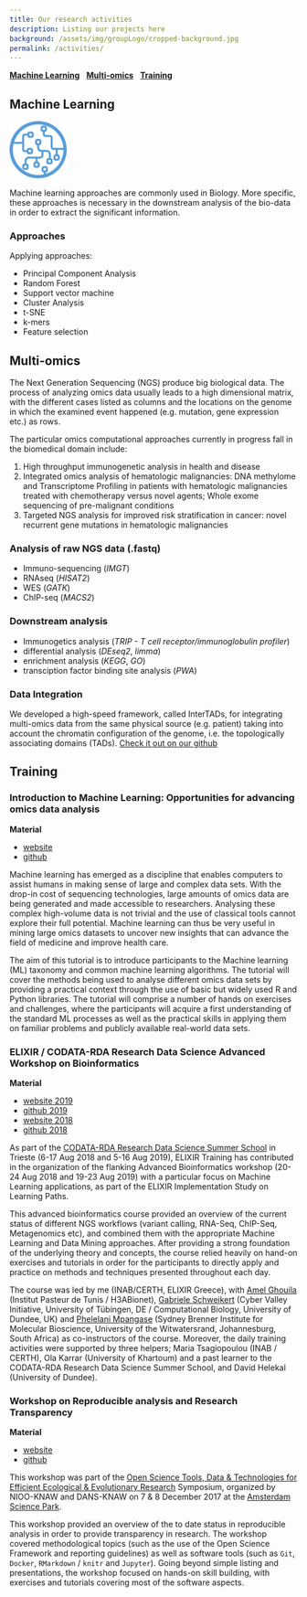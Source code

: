 ```yaml
---
title: Our research activities
description: Listing our projects here
background: /assets/img/groupLogo/cropped-background.jpg
permalink: /activities/
---
```


[**Machine Learning**](#machine-learning) &nbsp; [**Multi-omics**](#multi-omics) &nbsp; [**Training**](#training)

## Machine Learning

<img src="/assets/img/activities/Machine_Learning_Logo.png" alt="Machine Learning" style="width:100px;"/>

Machine learning approaches are commonly used in Biology. More specific, these approaches is necessary in the downstream analysis of the bio-data in order to extract the significant information.

### Approaches

Applying approaches:

- Principal Component Analysis
- Random Forest
- Support vector machine
- Cluster Analysis
- t-SNE
- k-mers
- Feature selection

## Multi-omics

The Next Generation Sequencing (NGS) produce big biological data. The process of analyzing omics data usually leads to a high dimensional matrix, with the different cases listed as columns and the locations on the genome in which the examined event happened (e.g. mutation, gene expression etc.) as rows.

The particular omics computational approaches currently in progress fall in the biomedical domain include:

1. High throughput immunogenetic analysis in health and disease
2. Integrated omics analysis of hematologic malignancies: DNA methylome and Transcriptome Profiling in patients with hematologic malignancies treated with chemotherapy versus novel agents; Whole exome sequencing of pre-malignant conditions
3. Targeted NGS analysis for improved risk stratification in cancer: novel recurrent gene mutations in hematologic malignancies


### Analysis of raw NGS data (.fastq)

- Immuno-sequencing (_IMGT_)
- RNAseq (_HISAT2_)
- WES (_GATK_)
- ChIP-seq (_MACS2_)

### Downstream analysis

- Immunogetics analysis (_TRIP - T cell receptor/immunoglobulin profiler_)
- differential analysis (_DEseq2_, _limma_)
- enrichment analysis (_KEGG_, _GO_)
- transciption factor binding site analysis (_PWA_)

### Data Integration
We developed a high-speed framework, called InterTADs, for integrating multi-omics data from the same physical source (e.g. patient) taking into account the chromatin configuration of the genome, i.e. the topologically associating domains (TADs).
[Check it out on our github](https://github.com/nikopech/InterTADs)


## Training


### Introduction to Machine Learning: Opportunities for advancing omics data analysis

**Material**
- [website](https://fpsom.github.io/IntroToMachineLearning/)
- [github](https://github.com/fpsom/IntroToMachineLearning)

Machine learning has emerged as a discipline that enables computers to assist humans in making sense of large and complex data sets. With the drop-in cost of sequencing technologies, large amounts of omics data are being generated and made accessible to researchers. Analysing these complex high-volume data is not trivial and the use of classical tools cannot explore their full potential. Machine learning can thus be very useful in mining large omics datasets to uncover new insights that can advance the field of medicine and improve health care.

The aim of this tutorial is to introduce participants to the Machine learning (ML) taxonomy and common machine learning algorithms. The tutorial will cover the methods being used to analyse different omics data sets by providing a practical context through the use of basic but widely used R and Python libraries. The tutorial will comprise a number of hands on exercises and challenges, where the participants will acquire a first understanding of the standard ML processes as well as the practical skills in applying them on familiar problems and publicly available real-world data sets.

### ELIXIR / CODATA-RDA Research Data Science Advanced Workshop on Bioinformatics

**Material**
  - [website 2019](https://codata-rda-advanced-bioinformatics-2019.readthedocs.io/en/latest/)
  - [github 2019](https://github.com/fpsom/CODATA-RDA-Advanced-Bioinformatics-2019)
  - [website 2018](https://codata-rda-advanced-bioinformatics-2018.readthedocs.io/en/latest/)
  - [github 2018](https://github.com/fpsom/CODATA-RDA-Advanced-Bioinformatics-2018)

As part of the [CODATA-RDA Research Data Science Summer School](http://www.codata.org/datatrieste2018) in Trieste (6-17 Aug 2018 and 5-16 Aug 2019), ELIXIR Training has contributed in the organization of the flanking Advanced Bioinformatics workshop (20-24 Aug 2018 and 19-23 Aug 2019) with a particular focus on Machine Learning applications, as part of the ELIXIR Implementation Study on Learning Paths.

This advanced bioinformatics course provided an overview of the current status of different NGS workflows (variant calling, RNA-Seq, ChIP-Seq, Metagenomics etc), and combined them with the appropriate Machine Learning and Data Mining approaches. After providing a strong foundation of the underlying theory and concepts, the course relied heavily on hand-on exercises and tutorials in order for the participants to directly apply and practice on methods and techniques presented throughout each day.

The course was led by me (INAB/CERTH, ELIXIR Greece), with [Amel Ghouila](https://github.com/amelgh) (Institut Pasteur de Tunis / H3ABionet), [Gabriele Schweikert](http://homepages.inf.ed.ac.uk/gschweik/) (Cyber Valley Initiative, University of Tübingen, DE / Computational Biology, University of Dundee, UK) and [Phelelani Mpangase](https://github.com/phelelani) (Sydney Brenner Institute for Molecular Bioscience, University of the Witwatersrand, Johannesburg, South Africa) as co-instructors of the course. Moreover, the daily training activities were supported by three helpers; Maria Tsagiopoulou (INAB / CERTH), Ola Karrar (University of Khartoum) and a past learner to the CODATA-RDA Research Data Science Summer School, and David Helekal (University of Dundee).

### Workshop on Reproducible analysis and Research Transparency

**Material**
  - [website](https://reproducible-analysis-workshop.readthedocs.io/en/latest/)
  - [github](https://github.com/fpsom/reproducible-analysis-workshop)

This workshop was part of the [Open Science Tools, Data & Technologies for Efficient Ecological & Evolutionary Research](https://nioo.knaw.nl/en/open-science-tools) Symposium, organized by NIOO-KNAW and DANS-KNAW on 7 & 8 December 2017 at the [Amsterdam Science Park](https://www.amsterdamsciencepark.nl/about-amsterdam-science-park/profile/).

This workshop provided an overview of the to date status in reproducible analysis in order to provide transparency in research. The workshop covered methodological topics (such as the use of the Open Science Framework and reporting guidelines) as well as software tools (such as `Git`, `Docker`, `RMarkdown` / `knitr` and `Jupyter`). Going beyond simple listing and presentations, the workshop focused on hands-on skill building, with exercises and tutorials covering most of the software aspects.
